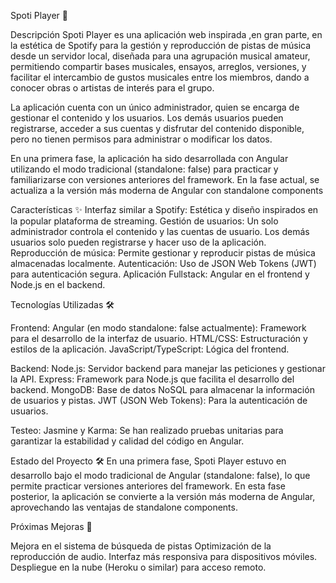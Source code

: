 Spoti Player 🎵

Descripción
Spoti Player es una aplicación web inspirada ,en gran parte, en la estética  de Spotify para la gestión y reproducción de pistas de música desde un servidor local, diseñada para una agrupación musical amateur, permitiendo compartir bases musicales, ensayos, arreglos, versiones, y facilitar el intercambio de gustos musicales entre los miembros, dando a conocer obras o artistas de interés para el grupo.

La aplicación cuenta con un único administrador, quien se encarga de gestionar el contenido y los usuarios. Los demás usuarios pueden registrarse, acceder a sus cuentas y disfrutar del contenido disponible, pero no tienen permisos para administrar o modificar los datos.

En una primera fase, la aplicación ha sido desarrollada con Angular utilizando el modo tradicional (standalone: false) para practicar y familiarizarse con versiones anteriores del framework. En la fase actual, se actualiza a la versión más moderna de Angular con standalone components

Características ✨
Interfaz similar a Spotify: Estética y diseño inspirados en la popular plataforma de streaming.
Gestión de usuarios: Un solo administrador controla el contenido y las cuentas de usuario. Los demás usuarios solo pueden registrarse y hacer uso de la aplicación.
Reproducción de música: Permite gestionar y reproducir pistas de música almacenadas localmente.
Autenticación: Uso de JSON Web Tokens (JWT) para autenticación segura.
Aplicación Fullstack: Angular en el frontend y Node.js en el backend.

Tecnologías Utilizadas 🛠️

Frontend:
Angular (en modo standalone: false actualmente): Framework para el desarrollo de la interfaz de usuario.
HTML/CSS: Estructuración y estilos de la aplicación.
JavaScript/TypeScript: Lógica del frontend.

Backend:
Node.js: Servidor backend para manejar las peticiones y gestionar la API.
Express: Framework para Node.js que facilita el desarrollo del backend.
MongoDB: Base de datos NoSQL para almacenar la información de usuarios y pistas.
JWT (JSON Web Tokens): Para la autenticación de usuarios.

Testeo:
Jasmine y Karma: Se han realizado pruebas unitarias para garantizar la estabilidad y calidad del código en Angular.

Estado del Proyecto 🛠️
En una primera fase, Spoti Player estuvo en desarrollo bajo el modo tradicional de Angular (standalone: false), lo que permite practicar versiones anteriores del framework. En esta fase posterior, la aplicación se convierte a la versión más moderna de Angular, aprovechando las ventajas de standalone components.

Próximas Mejoras 🔧

Mejora en el sistema de búsqueda de pistas 
Optimización de la reproducción de audio.
Interfaz más responsiva para dispositivos móviles.
Despliegue en la nube (Heroku o similar) para acceso remoto.



